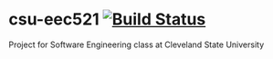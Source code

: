 # csu-eec521 [![Build Status](https://travis-ci.com/kevinlrak/csu-eec521.svg?token=Aty5jZqvDXoauvVxJwJb&branch=master)](https://travis-ci.com/kevinlrak/csu-eec521)
Project for Software Engineering class at Cleveland State University
